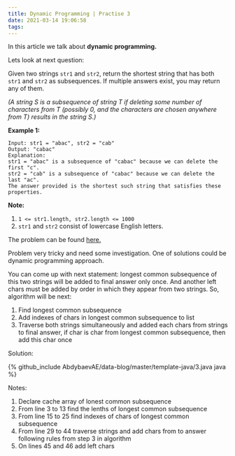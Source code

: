 ```yaml
---
title: Dynamic Programming | Practise 3
date: 2021-03-14 19:06:58
tags:
---
```


In this article we talk about **dynamic programming.**

Lets look at next question: 

Given two strings `str1` and `str2`, return the shortest string that has both `str1` and `str2` as subsequences. If multiple answers exist, you may return any of them.

*(A string S is a subsequence of string T if deleting some number of characters from T (possibly 0, and the characters are chosen anywhere from T) results in the string S.)*

 

**Example 1:**

```
Input: str1 = "abac", str2 = "cab"
Output: "cabac"
Explanation: 
str1 = "abac" is a subsequence of "cabac" because we can delete the first "c".
str2 = "cab" is a subsequence of "cabac" because we can delete the last "ac".
The answer provided is the shortest such string that satisfies these properties.
```

 

**Note:**

1. `1 <= str1.length, str2.length <= 1000`
2. `str1` and `str2` consist of lowercase English letters.

The problem can be found [here.](https://leetcode.com/problems/shortest-common-supersequence/) 

Problem very tricky and need some investigation. One of solutions could be dynamic programming approach. 

You can come up with next statement: longest common subsequence of this two strings will be added to final answer only once. And another left chars must be added by order in which they appear from two strings. So, algorithm will be next: 

1. Find longest common subsequence
2. Add indexes of chars in longest common subsequence to list
3. Traverse both strings simultaneously and added each chars from strings to final answer, if char is char from longest common subsequence, then add this char once 

Solution:

{% github_include AbdybaevAE/data-blog/master/template-java/3.java java %}

Notes: 

1. Declare cache array of lonest common subsequence
2. From line 3 to 13 find the lenths of longest common subsequence
3. From line 15 to 25 find indexes of chars of longest common subsequence
4. From line 29 to 44 traverse strings and add chars from to answer following rules from step 3 in algorithm
5. On lines 45 and 46 add left chars



